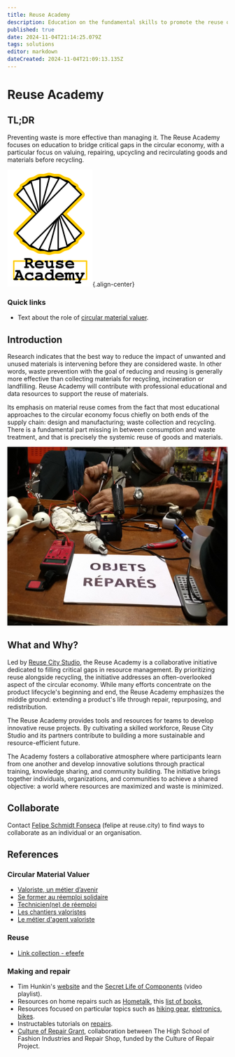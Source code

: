```yaml
---
title: Reuse Academy
description: Education on the fundamental skills to promote the reuse of materials in cities and regions
published: true
date: 2024-11-04T21:14:25.079Z
tags: solutions
editor: markdown
dateCreated: 2024-11-04T21:09:13.135Z
---
```


# Reuse Academy

## TL;DR

Preventing waste is more effective than managing it. The Reuse Academy focuses on education to bridge critical gaps in the circular economy, with a particular focus on valuing, repairing, upcycling and recirculating goods and materials before recycling.


![academy-transparent.png](/academy-transparent.png){.align-center}

### Quick links

- Text about  the role of [circular material valuer](https://is.efeefe.me/stuff/circular-material-valuers).

## Introduction

Research indicates that the best way to reduce the impact of unwanted and unused materials is intervening before they are considered waste. In other words, waste prevention with the goal of reducing and reusing is generally more effective than collecting materials for recycling, incineration or landfilling. Reuse Academy will contribute with professional educational and data resources to support the reuse of materials.

Its emphasis on material reuse comes from the fact that most educational approaches to the circular economy focus chiefly on both ends of the supply chain: design and manufacturing; waste collection and recycling. There is a fundamental part missing in between consumption and waste treatment, and that is precisely the systemic reuse of goods and materials.

![objets.jpg](/objets.jpg)

## What and Why?

Led by [Reuse City Studio](https://reuse.city), the Reuse Academy is a collaborative initiative dedicated to filling critical gaps in resource management. By prioritizing reuse alongside recycling, the initiative addresses an often-overlooked aspect of the circular economy. While many efforts concentrate on the product lifecycle's beginning and end, the Reuse Academy emphasizes the middle ground: extending a product's life through repair, repurposing, and redistribution. 

The Reuse Academy provides tools and resources for teams to develop innovative reuse projects. By cultivating a skilled workforce, Reuse City Studio and its partners contribute to building a more sustainable and resource-efficient future. 

The Academy fosters a collaborative atmosphere where participants learn from one another and develop innovative solutions through practical training, knowledge sharing, and community building. The initiative brings together individuals, organizations, and communities to achieve a shared objective: a world where resources are maximized and waste is minimized. 

## Collaborate

Contact [Felipe Schmidt Fonseca](https://reuse.city/#Felipe) (felipe at reuse.city) to find ways to collaborate as an individual or an organisation.

## References

### Circular Material Valuer

- [Valoriste, un métier d’avenir](https://www.circulareconomy.brussels/valoriste-un-metier-davenir/)
- [Se former au réemploi solidaire](https://www.ecossolies.fr/formation/reemploi/)
- [Technicien(ne) de réemploi](https://www.uniformation.fr/entreprise/uniformation-opco-de-la-cohesion-sociale/les-metiers-de-la-cohesion-sociale/technicienne-de-reemploi)
- [Les chantiers valoristes](https://chantiers-valoristes.fr/)
- [Le métier d'agent valoriste](https://www.youtube.com/watch?v=PifnlIhAcHA)

### Reuse

- [Link collection - efeefe](https://links.efeefe.me/?searchtags=reuse)

### Making and repair

 - Tim Hunkin's [website](https://timhunkin.com/) and the [Secret Life of Components](https://www.youtube.com/watch?v=6JAgXz6xO0s&list=PLtaR0lZhSyANYB0Xxb9OSp47pHuQmj3Ol) (video playlist).
 - Resources on home repairs such as [Hometalk](https://www.hometalk.com/diy/repair), this [list of books](https://bookauthority.org/books/best-selling-home-repair-books), 
 - Resources focused on particular topics such as [hiking gear](https://www.backpacker.com/skills/gear-repair/fix-it-how-to-repair-hiking-gear/), [eletronics](https://www.ifixit.com/Guide), [bikes](https://www.bikeride.com/guide/).
 - Instructables tutorials on [repairs](https://www.instructables.com/search/?q=repair&projects=all).
 - [Culture of Repair Grant](https://rrepairs.shop/Culture-of-Repair-Grant), collaboration between The High School of Fashion Industries and Repair Shop, funded by the Culture of Repair Project.
